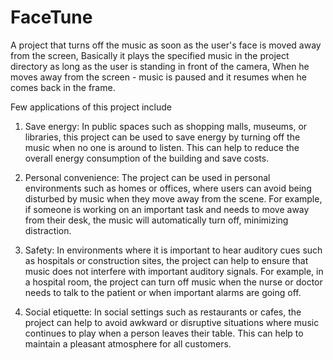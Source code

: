# FaceTune
A project that turns off the music as soon as the user's face is moved away from the screen, Basically it plays the specified music in the project directory as long as the user is standing in front of the camera, When he moves away from the screen - music is paused and it resumes when he comes back in the frame.

Few applications of this project include 

1. Save energy: In public spaces such as shopping malls, museums, or libraries, this project can be used to save energy by turning off the music when no one is around to listen. This can help to reduce the overall energy consumption of the building and save costs.

2. Personal convenience: The project can be used in personal environments such as homes or offices, where users can avoid being disturbed by music when they move away from the scene. For example, if someone is working on an important task and needs to move away from their desk, the music will automatically turn off, minimizing distraction.

3. Safety: In environments where it is important to hear auditory cues such as hospitals or construction sites, the project can help to ensure that music does not interfere with important auditory signals. For example, in a hospital room, the project can turn off music when the nurse or doctor needs to talk to the patient or when important alarms are going off.

4. Social etiquette: In social settings such as restaurants or cafes, the project can help to avoid awkward or disruptive situations where music continues to play when a person leaves their table. This can help to maintain a pleasant atmosphere for all customers.
